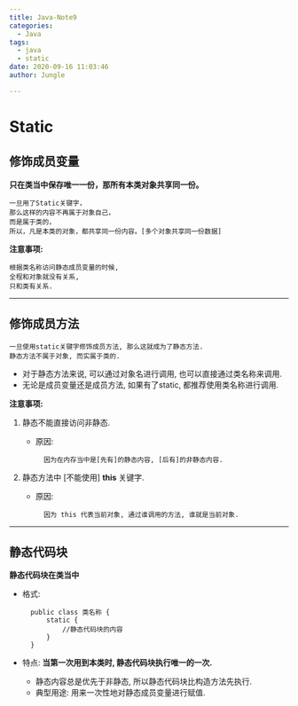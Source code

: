 ```yaml
---
title: Java-Note9
categories:
  - Java
tags:
  - java
  - static
date: 2020-09-16 11:03:46
author: Jungle

---
```

# Static #

## 修饰成员变量 ##

**只在类当中保存唯一一份，那所有本类对象共享同一份。**
	
	一旦用了Static关键字，
	那么这样的内容不再属于对象自己，
	而是属于类的，
	所以，凡是本类的对象，都共享同一份内容。[多个对象共享同一份数据]

**注意事项:**
	
	根据类名称访问静态成员变量的时候,
	全程和对象就没有关系,
	只和类有关系.

----------
	
## 修饰成员方法 ##
	
	一旦使用static关键字修饰成员方法, 那么这就成为了静态方法.
	静态方法不属于对象, 而实属于类的.

- 对于静态方法来说, 可以通过对象名进行调用, 也可以直接通过类名称来调用.
- 无论是成员变量还是成员方法, 如果有了static, 都推荐使用类名称进行调用.

**注意事项:**

1. 静态不能直接访问非静态.
	- 原因: 
		
			因为在内存当中是[先有]的静态内容, [后有]的非静态内容.

2. 静态方法中 [不能使用] **this** 关键字.
	- 原因:
			
			因为 this 代表当前对象, 通过谁调用的方法, 谁就是当前对象.


----------

## 静态代码块 ##

**静态代码块在类当中**

- 格式:
	
		public class 类名称 {
			static {
				//静态代码块的内容
			}
		}

- 特点: **当第一次用到本类时, 静态代码块执行唯一的一次.**
	- 静态内容总是优先于非静态, 所以静态代码块比构造方法先执行.
	- 典型用途: 用来一次性地对静态成员变量进行赋值.